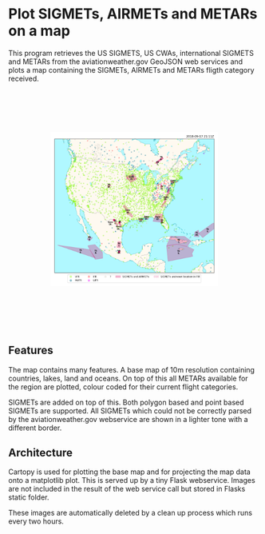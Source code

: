 # Plot SIGMETs, AIRMETs and METARs on a map
This program retrieves the US SIGMETS, US CWAs, international SIGMETS and  METARs from the 
aviationweather.gov GeoJSON web services and plots a map containing  the SIGMETs, AIRMETs and 
METARs fligth category received.  

<p align="center" style="padding: 6em;">
    <img src="tests/reference/na.png">
</p>

## Features
The map contains many features. A base map of 10m resolution containing countries, lakes, land 
and oceans. On top of this all METARs available for the region are plotted, colour coded for 
their current flight categories. 

SIGMETs are added on top of this. Both polygon based and point based SIGMETs are supported. 
All SIGMETs which could not be correctly parsed by the aviationweather.gov webservice are shown
in a lighter tone with a different border. 

## Architecture
Cartopy is used for plotting the base map and for projecting the map data onto a matplotlib plot. 
This is served up by a tiny Flask webservice. Images are not included in the result of the web service
call but stored in Flasks static folder. 

These images are automatically deleted by a clean up process which runs every two hours. 

